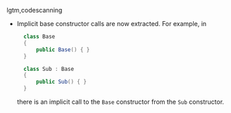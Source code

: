 lgtm,codescanning
* Implicit base constructor calls are now extracted. For example, in
  ```csharp
    class Base
    {
        public Base() { }
    }

    class Sub : Base
    {
        public Sub() { }
    }
  ```
  there is an implicit call to the `Base` constructor from the `Sub` constructor.
